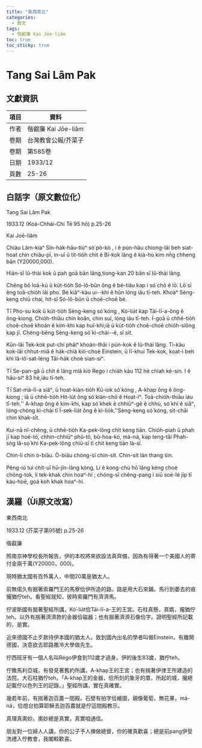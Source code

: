 ```yaml
---
title: "東西南北"
categories:
  - 散文
tags:
  - 偕叡廉 Kai Jōe-liâm
toc: true
toc_sticky: true
---
```


# Tang Sai Lâm Pak

## 文獻資訊

| 項目 | 資料 |
|---|---|
| 作者 | 偕叡廉 Kai Jōe-liâm |
| 卷期 | 台灣教會公報/芥菜子 |
| 卷期 | 第585卷 |
| 日期 | 1933/12 |
| 頁數 | 25-26 |

## 白話字（原文數位化）

Tang Sai Lâm Pak

1933.12 (Koà-Chhài-Chí Tē 95 hō) p.25-26

Kai Joē-liâm

Chiàu Lâm-kiaⁿ Sîn-ha̍k-hāu-tiúⁿ só͘ pò-kò , i ê pún-hāu chiong-lâi beh siat-hoat chin chiâu-pī, in-uī ū tit-tio̍h chi̍t ê Bí-kok lâng ê kià-hù kim nn̄g chheng bān (Y20000,000).

Hiān-sî Iû-thài kok ū pah goā bān lâng,tiong-kan 20 bān sī Iû-thài lâng.

Chêng bô loā-kú ū ku̍t-tio̍h Só-lô-bûn ông ê bé-tiâu kap i só͘ chō ê lō͘. Lō͘ sī ēng toā-chio̍h lâi pho͘. Bé kiâⁿ-kàu ui--khì ê hûn lóng iáu tī-teh. Khoàⁿ Sèng-keng chiū chai, hit-sî Só-lô-bûn ū choē-choē bé.

Tī Pho-su kok ū ku̍t-tio̍h Sèng-keng só͘ kóng , Kó͘-lia̍t kap Tāi-lī-a-ông ê ông-kiong. Chio̍h-thiāu chin koân, chin suí, lóng iáu tī-teh. Í-goā ū chhē-tio̍h choē-choē khoán ê kim-khì kap huî-khì;iā ū ku̍t-tio̍h choē-choē chio̍h-siōng kap jī. Chèng-bêng Sèng-keng só͘ kì-chài--ê, sī si̍t.

Kūn-lâi Tek-kok put-chí pháiⁿ khoán-thāi i pún-kok ê Iû-thài lâng. Tì-kàu kok-lāi chhut-miâ ê ha̍k-chiá kiò-choè Einstein, ū lī-khui Tek-kok, koat-ì beh khì Iâ-lô͘-sat-léng Tāi-ha̍k choè sian-siⁿ.

Tī Se-pan-gâ ū chi̍t ê lâng miâ kiò Rego i chia̍h kàu 112 hè chiah kè-sin. I ê hāu-siⁿ 83 hè,iáu tī-teh.

Tī Sat-má-lī-a siâⁿ, ū hoat-kiàn-tio̍h Kū-iok só͘ kóng , A-khap ông ê ông-kiong ; iā ū chhē-tio̍h Hit-lu̍t ông só͘ kiàn-chō ê Hoat-īⁿ. Toā-chio̍h-thiāu iáu tī-teh.'' A-khap ông ê kim-khì, kap só͘ khek ê chhiūⁿ-gê ê chhù, só͘ khí ê siâⁿ, lóng-chóng kì-chài tī Í-sek-lia̍t ông ê kì-lio̍k.''Sèng-keng só͘ kóng, si̍t-chāi chin khak-si̍t.

Kuí-nā nî-chêng, ū chhē-tio̍h Ka-pek-lông chi̍t keng tiān. Chio̍h-piah ū phah jī kap hoé-tó͘, chhin-chhiūⁿ phû-tô, bû-hoa-kó, má-ná, kap teng-tâi Phah-sǹg Iâ-so͘ khì Ka-pek-lông chiū-sī tī chit keng tiān là-sī.

Chin-lí chin ò-biāu. Ò-biāu chóng-sī chin-si̍t. Chin-si̍t lán thang sìn.

Pêng-iú tuì chi̍t-uī hū-jîn-lâng kóng, Lí ê kong-chú hō͘ lâng kéng choè chóng-tok, lí tek-khak chin hoaⁿ-hí ; chóng-sī chêng-pang i siū soé-lé ji̍p tī kàu-hoē, goá koh khak hoaⁿ-hí.

## 漢羅（Ùi原文改寫）

東西南北

1933.12 (芥菜子第95號) p.25-26

偕叡廉

照南京神學校長所報告，伊的本校將來欲設法真齊備，因為有得著一个美國人的寄付金兩千萬(Y20000，000)。

現時猶太國有百外萬人，中間20萬是猶太人。

前無偌久有掘著索羅門王的馬寮佮伊所造的路。路是用大石來鋪。馬行到萎去的痕攏猶佇teh。看聖經就知，彼時索羅門有濟濟馬。

佇波斯國有掘著聖經所講，Kó͘-lia̍t佮Tāi-lī-a-王的王宮。石柱真懸，真媠，攏猶佇teh。以外有揣著濟濟款的金器佮磁器；也有掘著濟濟石像佮字。證明聖經所記載的，是實。

近來德國不止歹款待伊本國的猶太人。致到國內出名的學者叫做Einstein，有離開德國，決意欲去耶路撒冷大學做先生。

佇西班牙有一個人名叫Rego伊食到112歲才過身。伊的後生83歲，猶佇teh。

佇撒馬利亞城，有發見著舊約所講，A-khap王的王宮；也有揣著伊律王所建造的法院。大石柱猶佇teh。「A-khap王的金器，佮所刻的象牙的厝，所起的城，攏總記載佇以色列王的記錄。」聖經所講，實在真確實。

幾若年前，有揣著迦百農一間殿。石壁有拍字佮繪圖，親像葡萄，無花果，má-ná，佮燈台拍算耶穌去迦百農就是佇這間殿教示。

真理真奧妙。奧妙總是真實。真實咱通信。

朋友對一位婦人人講，你的公子予人揀做總督，你的確真歡喜；總是前pang伊受洗禮入佇教會，我閣較歡喜。
